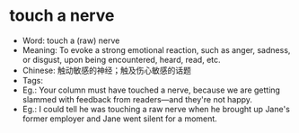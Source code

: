 # touch a nerve

- Word: touch a (raw) nerve
- Meaning: To evoke a strong emotional reaction, such as anger, sadness, or disgust, upon being encountered, heard, read, etc.
- Chinese: 触动敏感的神经；触及伤心敏感的话题
- Tags: 
- Eg.: Your column must have touched a nerve, because we are getting slammed with feedback from readers—and they're not happy.
- Eg.: I could tell he was touching a raw nerve when he brought up Jane's former employer and Jane went silent for a moment.
